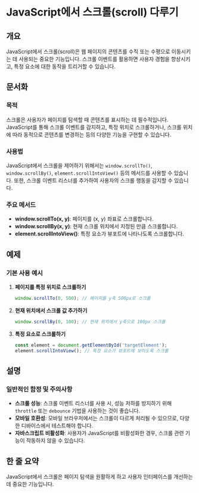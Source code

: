 <!--
Meta Description: # JavaScript에서 스크롤(scroll) 다루기 ## 개요 JavaScript에서 스크롤(scroll)은 웹 페이지의 콘텐츠를 수직 또는 수평으로 이동시키는 데 사용되는 중요한 기능입니다. 스크롤 이벤트를 활용하면 사용자 경험을 향상시키고, 특정 요소에 대한 동...
Meta Keywords: 스크롤, window, 있습니다, javascript에서, 페이지를
-->

# JavaScript에서 스크롤(scroll) 다루기

## 개요
JavaScript에서 스크롤(scroll)은 웹 페이지의 콘텐츠를 수직 또는 수평으로 이동시키는 데 사용되는 중요한 기능입니다. 스크롤 이벤트를 활용하면 사용자 경험을 향상시키고, 특정 요소에 대한 동작을 트리거할 수 있습니다.

## 문서화

### 목적
스크롤은 사용자가 페이지를 탐색할 때 콘텐츠를 표시하는 데 필수적입니다. JavaScript를 통해 스크롤 이벤트를 감지하고, 특정 위치로 스크롤하거나, 스크롤 위치에 따라 동적으로 콘텐츠를 변경하는 등의 다양한 기능을 구현할 수 있습니다.

### 사용법
JavaScript에서 스크롤을 제어하기 위해서는 `window.scrollTo()`, `window.scrollBy()`, `element.scrollIntoView()` 등의 메서드를 사용할 수 있습니다. 또한, 스크롤 이벤트 리스너를 추가하여 사용자의 스크롤 행동을 감지할 수 있습니다.

### 주요 메서드
- **window.scrollTo(x, y)**: 페이지를 (x, y) 좌표로 스크롤합니다.
- **window.scrollBy(x, y)**: 현재 스크롤 위치에서 지정된 만큼 스크롤합니다.
- **element.scrollIntoView()**: 특정 요소가 뷰포트에 나타나도록 스크롤합니다.

## 예제

### 기본 사용 예시

1. **페이지를 특정 위치로 스크롤하기**
   ```javascript
   window.scrollTo(0, 500); // 페이지를 y축 500px로 스크롤
   ```

2. **현재 위치에서 스크롤 값 추가하기**
   ```javascript
   window.scrollBy(0, 100); // 현재 위치에서 y축으로 100px 스크롤
   ```

3. **특정 요소로 스크롤하기**
   ```javascript
   const element = document.getElementById('targetElement');
   element.scrollIntoView(); // 특정 요소가 뷰포트에 보이도록 스크롤
   ```

## 설명

### 일반적인 함정 및 주의사항
- **스크롤 성능**: 스크롤 이벤트 리스너를 사용 시, 성능 저하를 방지하기 위해 `throttle` 또는 `debounce` 기법을 사용하는 것이 좋습니다.
- **모바일 호환성**: 모바일 브라우저에서는 스크롤이 다르게 처리될 수 있으므로, 다양한 디바이스에서 테스트해야 합니다.
- **자바스크립트 비활성화**: 사용자가 JavaScript를 비활성화한 경우, 스크롤 관련 기능이 작동하지 않을 수 있습니다.

## 한 줄 요약
JavaScript에서 스크롤은 페이지 탐색을 원활하게 하고 사용자 인터페이스를 개선하는 데 중요한 기능입니다.